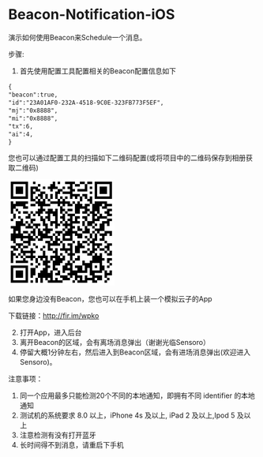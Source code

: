 # Beacon-Notification-iOS
演示如何使用Beacon来Schedule一个消息。

步骤:

1. 首先使用配置工具配置相关的Beacon配置信息如下

```
{
"beacon":true,
"id":"23A01AF0-232A-4518-9C0E-323FB773F5EF",
"mj":"0x8888",
"mi":"0x8888",
"tx":6,
"ai":4,
}
```

您也可以通过配置工具的扫描如下二维码配置(或将项目中的二维码保存到相册获取二维码)

 ![image](https://raw.githubusercontent.com/Sensoro/Beacon-Notification-iOS/master/Resources/Notification.JPG)
 

如果您身边没有Beacon，您也可以在手机上装一个模拟云子的App

下载链接：http://fir.im/wpko

2. 打开App，进入后台
3. 离开Beacon的区域，会有离场消息弹出（谢谢光临Sensoro）
4. 停留大概1分钟左右，然后进入到Beacon区域，会有进场消息弹出(欢迎进入Sensoro)。


注意事项：

1. 同一个应用最多只能检测20个不同的本地通知，即拥有不同 identifier 的本地通知
2. 测试机的系统要求 8.0 以上，iPhone 4s 及以上, iPad 2 及以上,Ipod 5 及以上
3. 注意检测有没有打开蓝牙
4. 长时间得不到消息，请重启下手机


